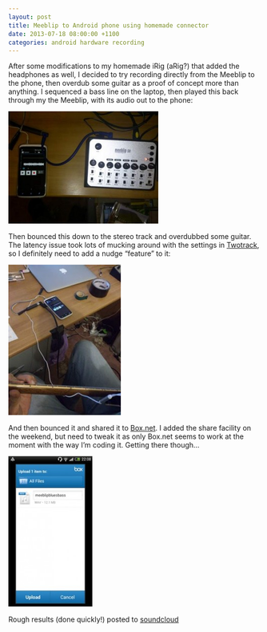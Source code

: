 ```yaml
---
layout: post
title: Meeblip to Android phone using homemade connector
date: 2013-07-18 08:00:00 +1100
categories: android hardware recording
---
```


After some modifications to my homemade iRig (aRig?) that added the headphones as well, I decided to try recording directly from the Meeblip to the phone, then overdub some guitar as a proof of concept more than anything. I sequenced a bass line on the laptop, then played this back through my the Meeblip, with its audio out to the phone:

![meeblip to phone](/assets/meeblip_rec2-300x224.jpg)


Then bounced this down to the stereo track and overdubbed some guitar. The latency issue took lots of mucking around with the settings in [Twotrack](https://play.google.com/store/apps/details?id=net.motekulo.twotrack&hl=en), so I definitely need to add a nudge “feature” to it:

![guitar overdub](/assets/guitar_odub2-225x300.jpg)

And then bounced it and shared it to [Box.net](http://www.box.net/). I added the share facility on the weekend, but need to tweak it as only Box.net seems to work at the moment with the way I’m coding it. Getting there though…

![Box net screenshot](/assets/upload_to_box-168x300.jpg)

Rough results (done quickly!) posted to [soundcloud](http://soundcloud.com/denis-crowdy/meeblip-blues)
